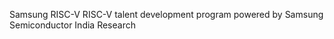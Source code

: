 Samsung RISC-V
    RISC-V talent development program powered by Samsung Semiconductor India Research
